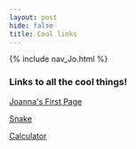 ```yaml
---
layout: post
hide: false
title: Cool links
---
```



{% include nav_Jo.html %}


<h3>Links to all the cool things!</h3>

<a href="https://joannahu123.github.io/Jo/2024/09/04/Joanna's_first_page.html">Joanna's First Page </a>

<a href="https://joannahu123.github.io/Jo/2024/09/18/snake.html">Snake </a>

<a href="https://joannahu123.github.io/Jo/javascript/2024/09/18/Calculator.html">Calculator </a>

